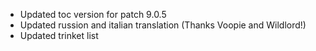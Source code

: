 - Updated toc version for patch 9.0.5
- Updated russion and italian translation (Thanks Voopie and Wildlord!)
- Updated trinket list
